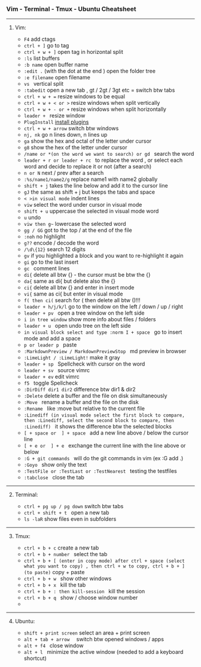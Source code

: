 ### Vim - Terminal - Tmux - Ubuntu Cheatsheet

---

1. Vim:

     * `F4` add ctags
     * `ctrl + ]` go to tag
     * `ctrl + w + ]` open tag in horizontal split
     * `:ls` list buffers
     * `:b name` open buffer name
     * `:edit .` (with the dot at the end ) open the folder tree 
     * `:e filename` open filename
     * `vs ` vertical split
     * `:tabedit` open a new tab , gt / 2gt / 3gt etc = switch btw tabs
     * `ctrl + w + =` resize windows to be equal 
     * `ctrl + w + < or >` resize windows when split vertically
     * `ctrl + w + - or +` resize windows when split horizontally
     * `leader + ` resize window
     * `PlugInstall` [install plugins](https://github.com/junegunn/vim-plug)
     * `ctrl + w + arrow` switch btw windows
     * `nj, nk` go n lines down, n lines up
     * `ga` show the hex and octal of the letter under cursor
     * `g8` show the hex of the letter under cursor
     * `/name or *(on the word we want to search) or gd ` search the word
     * `leader + r or leader + rc ` to replace the word , or select each word and decide to replace it or not (after a search)
     * `n or N` next / prev after a search
     * `:%s/name1/name2/g` replace name1 with name2 globally
     * `shift + j` takes the line below and add it to the cursor line
     * `gJ` the same as shift + j but keeps the tabs and space
     * `< >in visual mode` indent lines
     * `viw` select the word under cursor in visual mode
     * `shift + u` uppercase the selected in visual mode word
     * `u` undo
     * `viw then g~` lowercase the selected word 
     * `gg / GG` got to the top / at the end of the file
     * `:noh` no highlight
     * `g??` encode / decode the word
     * `/\d\{12}` search 12 digits
     * `gv` if you highlighted a block and you want to re-highlight it again
     * `gi` go to the last insert
     * `gc ` comment lines
     * `di{` delete all btw {} - the cursor must be btw the {}
     * `da{` same as di{ but delete also the {} 
     * `ci{` delete all btw {} and enter in insert mode
     * `vi{` same as ci{ but enter in visual mode
     * `f( then ci(` search for ( then delete all btw ()!!! 
     * `leader + h/j/k/l` go to the window on the left / down / up / right
     * `leader + pv ` open a tree window on the left side
     * `i in tree window` show more info about files / folders
     * `leader + u ` open undo tree on the left side
     * `in visual block select and type :norm I + space ` go to insert mode and add a space
     * `p or leader p ` paste 
     * `:MarkdownPreview / MarkdownPreviewStop ` md preview in browser
     * `:LimeLight / :LimeLight!` make it gray
     * `leader + sp ` Spellcheck with cursor on the word
     * `leader + sv ` source vimrc
     * `leader + ev` edit vimrc
     * `f5 ` toggle Spellcheck
     * `:DirDiff dir1 dir2` difference btw dir1 & dir2
     * `:Delete` delete a buffer and the file on disk simultaneously
     * `:Move ` rename a buffer and the file on the disk
     * `:Rename ` like :move but relative to the current file
     * `:Linediff (in visual mode select the first block to compare, then :Linediff, select the second block to compare, then :Linediff) ` it shows the difference btw the selected blocks 
     * `[ + space or  ] + space ` add a new line above  / below the cursor line
     * `[ + e or  ] + e ` exchange the current line with the line above or below
     * `:G + git commands ` will do the git commands in vim (ex :G add .)
     * `:Goyo ` show only the text
     * `:TestFile or :TestLast or :TestNearest ` testing the testfiles
     * `:tabclose ` close the tab 

---
2. Terminal:

     * `ctrl + pg up / pg down` switch btw tabs
     * `ctrl + shift + t ` open a new tab
     * `ls -laR` show files even in subfolders
---
3. Tmux:

     * `ctrl + b + c` create a new tab
     * `ctrl + b + number ` select the tab
     * `ctrl + b + [ (enter in copy mode) after ctrl + space (select what you want to copy) , then ctrl + w to copy, ctrl + b + ] (to paste)` copy + paste
     * `ctrl + b + w ` show other windows
     * `ctrl + b + x ` kill the tab
     * `ctrl + b + : then kill-session ` kill the session
     * `ctrl + b + q ` show / choose window number
     *

---
4. Ubuntu:

     * `shift + print screen` select an area + print screen
     * `alt + tab + arrow  ` switch btw opened windows / apps
     * `alt + f4 ` close window
     * `alt + l ` minimize the active window (needed to add a keyboard shortcut)








